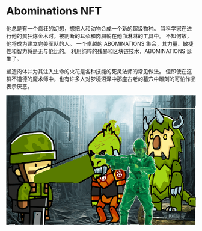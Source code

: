 # Abominations NFT

他总是有一个疯狂的幻想，想把人和动物合成一个新的超级物种。 当科学家在进行他的疯狂炼金术时，被割断的耳朵和肉屑躺在他血淋淋的工具中。 不知何故，他将成为建立完美军队的人。 一个卓越的 ABOMINATIONS 集合，其力量、敏捷性和智力将是无与伦比的。 利用纯粹的残暴和区块链技术，ABOMINATIONS 诞生了。

塑造肉体并为其注入生命的火花是各种技能的死灵法师的常见做法。 但即使在这群不道德的魔术师中，也有许多人对梦境沼泽中那座古老的墓穴中雕刻的可怕作品表示厌恶。

![R](R.png)


